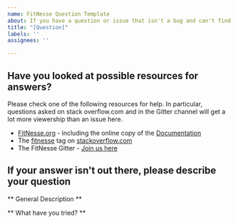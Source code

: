 ```yaml
---
name: FitNesse Question Template
about: If you have a question or issue that isn't a bug and can't find an answer elsewhere.
title: "[Question]"
labels: ''
assignees: ''

---
```


## Have you looked at possible resources for answers?
Please check one of the following resources for help. In particular, questions asked on stack overflow.com and in the Gitter channel will get a lot more viewership than an issue here.
- [FitNesse.org](http://fitnesse.org) - including the online copy of the [Documentation](http://fitnesse.org/FitNesse.UserGuide)
- The [fitnesse](https://stackoverflow.com/questions/tagged/fitnesse) tag on [stackoverflow.com](https://stackoverflow.com)
- The FitNesse Gitter - [Join us here](https://gitter.im/fitnesse-org/fitnesse)

## If your answer isn't out there, please describe your question
** General Description **

** What have you tried? **
